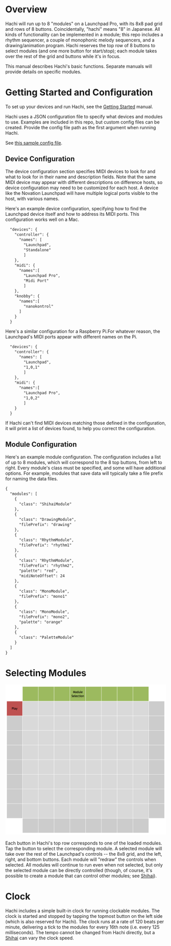 # Overview

Hachi will run up to 8 "modules" on a Launchpad Pro, with its 8x8 pad grid and rows of 8 buttons. Coincidentally,
"hachi" means "8" in Japanese. All kinds of functionality can be implemented in a module; this repo includes
a rhythm sequencer, a couple of monophonic melody sequencers, and a drawing/animation program. Hachi reserves
the top row of 8 buttons to select modules (and one more button for start/stop); each module takes 
over the rest of the grid and buttons while it's in focus.

This manual describes Hachi's basic functions. Separate manuals will provide
details on specific modules.

# Getting Started and Configuration

To set up your devices and run Hachi, see the [Getting Started](../getting-started.md) manual. 

Hachi uses a JSON configuration file to specify what devices and modules to use. Examples are included
in this repo, but custom config files can be created. Provide the config file path as the first
argument when running Hachi.

See [this sample config file](../src/main/resources/hachi-mac.json).

## Device Configuration

The device configuration section specifies MIDI devices to look for and what to look for in their name and description
fields. Note that the same MIDI device may appear with different descriptions on difference hosts, so device
configuration may need to be customized for each host. A device like the Novation Launchpad will have multiple
logical ports visible to the host, with various names.

Here's an example device configuration, specifying how to find the Launchpad device itself and how to address
its MIDI ports. This configuration works well on a Mac.

```
  "devices": {
    "controller": {
      "names": [
        "Launchpad",
        "Standalone"
        ]
    },
    "midi": {
      "names":[
        "Launchpad Pro",
        "Midi Port"
        ]
    },
    "knobby": {
      "names":[
        "nanokontrol"
      ]
    }
  }
```

Here's a similar configuration for a Raspberry Pi.For whatever reason, the Launchpad's 
MIDI ports appear with different names on the Pi. 

```
  "devices": {
    "controller": {
      "names": [
        "Launchpad",
        "1,0,1"
        ]
    },
    "midi": {
      "names":[
        "Launchpad Pro",
        "1,0,2"
        ]
    }
  }
```

If Hachi can't find MIDI devices matching those defined in the configuration, it will print a list of
devices found, to help you correct the configuration.


## Module Configuration

Here's an example module configuration. The configuration includes a list of up to 8 modules, which will
correspond to the 8 top buttons, from left to right. Every module's class must be specified, and some will
have additional options. For example, modules that save data will typically take a file prefix for naming
the data files. 

```
{
  "modules": [
    {
      "class": "ShihaiModule"
    },
    {
      "class": "DrawingModule",
      "filePrefix": "drawing"
    },
    {
      "class": "RhythmModule",
      "filePrefix": "rhythm1"
    },
    {
      "class": "RhythmModule",
      "filePrefix": "rhythm2",
      "palette": "red",
      "midiNoteOffset": 24
    },
    {
      "class": "MonoModule",
      "filePrefix": "mono1"
    },
    {
      "class": "MonoModule",
      "filePrefix": "mono2",
      "palette": "orange"
    },
    {
      "class": "PaletteModule"
    }
  ]
}
```

# Selecting Modules

<img width="600px" src="hachi.png"/>

Each button in Hachi's top row corresponds to one of the loaded modules. Tap the button to select
the corresponding module. A selected module will take over the rest of the Launchpad's controls -- 
the 8x8 grid, and the left, right, and bottom buttons. Each module will "redraw" the controls when
selected. All modules will continue to run even when not selected, but only the selected module can be
directly controlled (though, of course, it's possible to create a module that can control other
modules; see [Shihai](modules/shihai.md)).

# Clock

Hachi includes a simple built-in clock for running clockable modules. The clock is started and stopped
by tapping the topmost button on the left side (which is also reserved for Hachi). The clock runs at a rate
of 120 beats per minute, delivering a tick to the modules for every 16th note (i.e. every 125 milliseconds).
The tempo cannot be changed from Hachi directly, but a [Shihai](modules/shihai.md) can vary the clock speed. 
